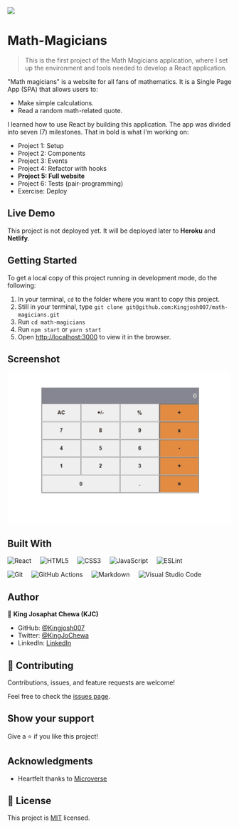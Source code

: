 ![](https://img.shields.io/badge/Microverse-blueviolet)

# Math-Magicians

> This is the first project of the Math Magicians application, where I set up the environment and tools needed to develop a React application. 

"Math magicians" is a website for all fans of mathematics. It is a Single Page App (SPA) that allows users to:

- Make simple calculations.
- Read a random math-related quote.

I learned how to use React by building this application. The app was divided into seven (7) milestones. That in bold is what I'm working on:

- Project 1: Setup
- Project 2: Components
- Project 3: Events
- Project 4: Refactor with hooks
- **Project 5: Full website**
- Project 6: Tests (pair-programming)
- Exercise: Deploy


## Live Demo

This project is not deployed yet. It will be deployed later to **Heroku** and **Netlify**.

## Getting Started

To get a local copy of this project running in development mode, do the following: 

1. In your terminal, `cd` to the folder where you want to copy this project.
2. Still in your terminal, type `git clone git@github.com:Kingjosh007/math-magicians.git`
3. Run `cd math-magicians`
4. Run `npm start` or `yarn start`
5. Open [http://localhost:3000](http://localhost:3000) to view it in the browser.


## Screenshot

![Result after 3. Events](screenshots/3-events.gif)

## Built With

![React](https://img.shields.io/badge/react-%2320232a.svg?style=for-the-badge&logo=react&logoColor=%2361DAFB) &nbsp; &nbsp; ![HTML5](https://img.shields.io/badge/html5-%23E34F26.svg?style=for-the-badge&logo=html5&logoColor=white) &nbsp; &nbsp; ![CSS3](https://img.shields.io/badge/css3-%231572B6.svg?style=for-the-badge&logo=css3&logoColor=white) &nbsp; &nbsp; ![JavaScript](https://img.shields.io/badge/javascript-%23323330.svg?style=for-the-badge&logo=javascript&logoColor=%23F7DF1E) &nbsp; &nbsp; ![ESLint](https://img.shields.io/badge/ESLint-4B3263?style=for-the-badge&logo=eslint&logoColor=white)


![Git](https://img.shields.io/badge/git-%23F05033.svg?style=for-the-badge&logo=git&logoColor=white) &nbsp; &nbsp; ![GitHub Actions](https://img.shields.io/badge/githubactions-%232671E5.svg?style=for-the-badge&logo=githubactions&logoColor=white) &nbsp; &nbsp; ![Markdown](https://img.shields.io/badge/markdown-%23000000.svg?style=for-the-badge&logo=markdown&logoColor=white) &nbsp; &nbsp; ![Visual Studio Code](https://img.shields.io/badge/Visual%20Studio%20Code-0078d7.svg?style=for-the-badge&logo=visual-studio-code&logoColor=white) 


## Author

👤 **King Josaphat Chewa (KJC)**

- GitHub: [@Kingjosh007](https://github.com/Kingjosh007)
- Twitter: [@KingJoChewa](https://twitter.com/KingJoChewa)
- LinkedIn: [LinkedIn](https://www.linkedin.com/in/king-josaphat-chewa-aa154011b/)


## 🤝 Contributing

Contributions, issues, and feature requests are welcome!

Feel free to check the [issues page](../../issues/).

## Show your support

Give a ⭐️ if you like this project!

## Acknowledgments

- Heartfelt thanks to [Microverse](https://www.microverse.org/)

## 📝 License

This project is [MIT](./MIT.md) licensed.